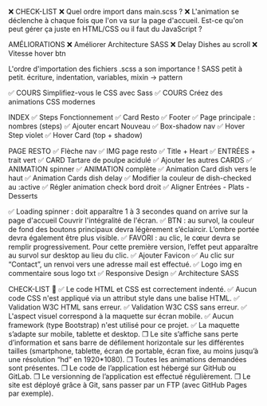 ❌ CHECK-LIST
❌ Quel ordre import dans main.scss ?
❌ L'animation se déclenche à chaque fois que l'on va sur la page d'accueil.
    Est-ce qu'on peut gérer ça juste en HTML/CSS ou il faut du JavaScript ?

AMÉLIORATIONS
❌ Améliorer Architecture SASS
❌ Delay Dishes au scroll
❌ Vitesse hover btn 

L'ordre d'importation des fichiers .scss a son importance !
SASS petit à petit. écriture, indentation, variables, mixin -> pattern

✅ COURS Simplifiez-vous le CSS avec Sass 
✅ COURS Créez des animations CSS modernes

INDEX
✅ Steps Fonctionnement
✅ Card Resto
✅ Footer
✅ Page principale : nombres (steps)
✅ Ajouter encart Nouveau
✅ Box-shadow nav
✅ Hover Step violet
✅ Hover Card (top + shadow)

PAGE RESTO
✅ Flèche nav
✅ IMG page resto
✅ Title + Heart
✅ ENTRÉES + trait vert
✅ CARD Tartare de poulpe acidulé
✅ Ajouter les autres CARDS
✅ ANIMATION spinner
✅ ANIMATION complète
✅ Animation Card dish vers le haut
✅ Animation Cards dish delay
✅ Modifier la couleur de dish-checked au :active
✅ Régler animation check bord droit
✅ Aligner Entrées - Plats - Desserts

✅ Loading spinner : doit apparaître 1 à 3 secondes quand on arrive sur la page d'accueil
Couvrir l'intégralité de l'écran.
✅ BTN : au survol, la couleur de fond des boutons principaux devra légèrement s’éclaircir. L’ombre portée devra également être plus visible.
✅ FAVORI : au clic, le cœur devra se remplir progressivement. Pour cette première version, l’effet peut apparaître au survol sur desktop au lieu du clic.
✅ Ajouter Favicon
✅ Au clic sur “Contact”, un renvoi vers une adresse mail est effectué.
✅ Logo img en commentaire sous logo txt 
✅ Responsive Design 
✅ Architecture SASS

CHECK-LIST 📝
✅ Le code HTML et CSS est correctement indenté.
✅ Aucun code CSS n'est appliqué via un attribut style dans une balise HTML.
✅ Validation W3C HTML sans erreur.
✅ Validation W3C CSS sans erreur.
✅ L'aspect visuel correspond à la maquette sur écran mobile.
✅ Aucun framework (type Bootstrap) n'est utilisé pour ce projet.
✅ La maquette s’adapte sur mobile, tablette et desktop.
❒ Le site s’affiche sans perte d’information et sans barre de défilement horizontale sur les différentes tailles (smartphone, tablette, écran de portable, écran fixe, au moins jusqu’à une résolution “hd” en 1920*1080).
❒ Toutes les animations demandées sont présentes.
❒ Le code de l’application est hébergé sur GitHub ou GitLab.
❒ Le versionning de l’application est effectué régulièrement.
❒ Le site est déployé grâce à Git, sans passer par un FTP (avec GitHub Pages par exemple).